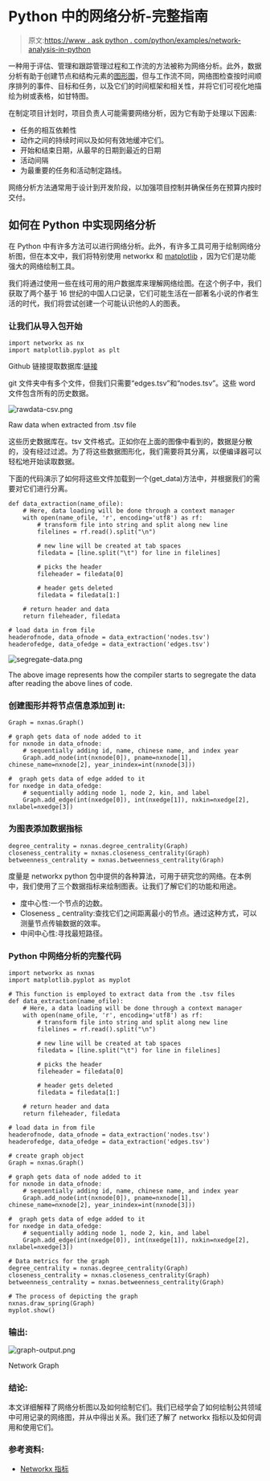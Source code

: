 # Python 中的网络分析-完整指南

> 原文:[https://www . ask python . com/python/examples/network-analysis-in-python](https://www.askpython.com/python/examples/network-analysis-in-python)

一种用于评估、管理和跟踪管理过程和工作流的方法被称为网络分析。此外，数据分析有助于创建节点和结构元素的[图形图](https://www.askpython.com/python-modules/networkx-package)，但与工作流不同，网络图检查按时间顺序排列的事件、目标和任务，以及它们的时间框架和相关性，并将它们可视化地描绘为树或表格，如甘特图。

在制定项目计划时，项目负责人可能需要网络分析，因为它有助于处理以下因素:

*   任务的相互依赖性
*   动作之间的持续时间以及如何有效地缓冲它们。
*   开始和结束日期，从最早的日期到最近的日期
*   活动间隔
*   为最重要的任务和活动制定路线。

网络分析方法通常用于设计到开发阶段，以加强项目控制并确保任务在预算内按时交付。

## 如何在 Python 中实现网络分析

在 Python 中有许多方法可以进行网络分析。此外，有许多工具可用于绘制网络分析图，但在本文中，我们将特别使用 networkx 和 [matplotlib](https://www.askpython.com/python-modules/matplotlib/python-matplotlib) ，因为它们是功能强大的网络绘制工具。

我们将通过使用一些在线可用的用户数据库来理解网络绘图。在这个例子中，我们获取了两个基于 16 世纪的中国人口记录，它们可能生活在一部著名小说的作者生活的时代，我们将尝试创建一个可能认识他的人的图表。

### **让我们从导入包开始**

```
import networkx as nx
import matplotlib.pyplot as plt

```

Github 链接提取数据库:[链接](https://github.com/vierth/networkanalysis)

git 文件夹中有多个文件，但我们只需要“edges.tsv”和“nodes.tsv”。这些 word 文件包含所有的历史数据。

![rawdata-csv.png](../Images/f9c7a55e278af2aebc8371d677af8959.png)

Raw data when extracted from .tsv file

这些历史数据库在。tsv 文件格式。正如你在上面的图像中看到的，数据是分散的，没有经过过滤。为了将这些数据图形化，我们需要将其分离，以便编译器可以轻松地开始读取数据。

下面的代码演示了如何将这些文件加载到一个(get_data)方法中，并根据我们的需要对它们进行分离。

```
def data_extraction(name_ofile):
    # Here, data loading will be done through a context manager
    with open(name_ofile, 'r', encoding='utf8') as rf:
        # transform file into string and split along new line
        filelines = rf.read().split("\n")

        # new line will be created at tab spaces
        filedata = [line.split("\t") for line in filelines]

        # picks the header
        fileheader = filedata[0]

        # header gets deleted
        filedata = filedata[1:]

    # return header and data
    return fileheader, filedata

# load data in from file
headerofnode, data_ofnode = data_extraction('nodes.tsv')
headerofedge, data_ofedge = data_extraction('edges.tsv')

```

![segregate-data.png](../Images/8a4b0352a8abdb6c3482d94bfe774960.png)

The above image represents how the compiler starts to segregate the data after reading the above lines of code.

### **创建图形并将节点信息添加到** **it:**

```
Graph = nxnas.Graph()

# graph gets data of node added to it
for nxnode in data_ofnode:
    # sequentially adding id, name, chinese name, and index year
    Graph.add_node(int(nxnode[0]), pname=nxnode[1], chinese_name=nxnode[2], year_inindex=int(nxnode[3]))

#  graph gets data of edge added to it
for nxedge in data_ofedge:
    # sequentially adding node 1, node 2, kin, and label
    Graph.add_edge(int(nxedge[0]), int(nxedge[1]), nxkin=nxedge[2], nxlabel=nxedge[3])

```

### **为图表添加数据指标**

```
degree_centrality = nxnas.degree_centrality(Graph)
closeness_centrality = nxnas.closeness_centrality(Graph)
betweenness_centrality = nxnas.betweenness_centrality(Graph)

```

度量是 networkx python 包中提供的各种算法，可用于研究您的网络。在本例中，我们使用了三个数据指标来绘制图表。让我们了解它们的功能和用途。

*   度中心性:一个节点的边数。
*   Closeness _ centrality:查找它们之间距离最小的节点。通过这种方式，可以测量节点传输数据的效率。
*   中间中心性:寻找最短路径。

### **Python 中网络分析的完整代码**

```
import networkx as nxnas
import matplotlib.pyplot as myplot

# This function is employed to extract data from the .tsv files
def data_extraction(name_ofile):
    # Here, a data loading will be done through a context manager
    with open(name_ofile, 'r', encoding='utf8') as rf:
        # transform file into string and split along new line
        filelines = rf.read().split("\n")

        # new line will be created at tab spaces
        filedata = [line.split("\t") for line in filelines]

        # picks the header
        fileheader = filedata[0]

        # header gets deleted
        filedata = filedata[1:]

    # return header and data
    return fileheader, filedata

# load data in from file
headerofnode, data_ofnode = data_extraction('nodes.tsv')
headerofedge, data_ofedge = data_extraction('edges.tsv')

# create graph object
Graph = nxnas.Graph()

# graph gets data of node added to it
for nxnode in data_ofnode:
    # sequentially adding id, name, chinese name, and index year
    Graph.add_node(int(nxnode[0]), pname=nxnode[1], chinese_name=nxnode[2], year_inindex=int(nxnode[3]))

#  graph gets data of edge added to it
for nxedge in data_ofedge:
    # sequentially adding node 1, node 2, kin, and label
    Graph.add_edge(int(nxedge[0]), int(nxedge[1]), nxkin=nxedge[2], nxlabel=nxedge[3])

# Data metrics for the graph
degree_centrality = nxnas.degree_centrality(Graph)
closeness_centrality = nxnas.closeness_centrality(Graph)
betweenness_centrality = nxnas.betweenness_centrality(Graph)

# The process of depicting the graph
nxnas.draw_spring(Graph)
myplot.show()

```

### 输出:

![graph-output.png](../Images/23ca095b0fbd6ab8f914c6b9eac59897.png)

Network Graph

### 结论:

本文详细解释了网络分析图以及如何绘制它们。我们已经学会了如何绘制公共领域中可用记录的网络图，并从中得出关系。我们还了解了 networkx 指标以及如何调用和使用它们。

### 参考资料:

*   [Networkx 指标](https://networkx.org/documentation/stable/reference/algorithms/centrality.html)